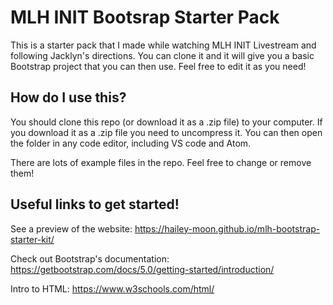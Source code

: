 # MLH INIT Bootsrap Starter Pack
This is a starter pack that I made while watching MLH INIT Livestream and following Jacklyn's directions.
You can clone it and it will give you a basic Bootstrap project that you can then use. Feel free to edit it as you need!

## How do I use this?
You should clone this repo (or download it as a .zip file) to your computer. If you download it as a .zip file you need to uncompress it. You can then open the folder in any code editor, including VS code and Atom.

There are lots of example files in the repo. Feel free to change or remove them!

## Useful links to get started!
See a preview of the website: https://hailey-moon.github.io/mlh-bootstrap-starter-kit/

Check out Bootstrap's documentation: https://getbootstrap.com/docs/5.0/getting-started/introduction/

Intro to HTML: https://www.w3schools.com/html/
